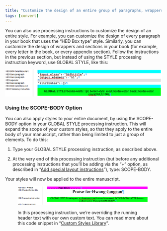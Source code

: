 ```yaml
---
title: "Customize the design of an entire group of paragraphs, wrappers, or sections"
tags: [convert]
---
```

 
<html><body><section data-type="chapter" class="hsecchapter" data-hederis-type="hsecchapter" id="global-paragraph-design" data-pi-attrs="id: global-paragraph-design; data-tags: convert;" role="doc-chapter" data-tags="convert" data-author-name=" " data-book-title=" " title="Customize the design of an entire group of paragraphs, wrappers, or sections"><p class="hblkp" data-hederis-type="hblkp" id="phDLGlg7u">You can also use processing instructions to customize the design of an entire style. For example, you can customize the design of every paragraph in your book that uses the &#8220;HED Box type&#8221; style. Similarly, you can customize the design of wrappers and sections in your book (for example, every letter in the book, or every appendix section). Follow the instructions in the previous section, but instead of using the STYLE processing instruction keyword, use GLOBAL STYLE, like this:</p><img data-hederis-type="hblkimg" class="hblkimg" id="pWp9byxVc" src="/images/globalstyle.png" data-img-src="/images/globalstyle.png"/><section class="hwprsubsection" data-hederis-type="hwprsubsection" id="paZRDZkfk" data-type="subsection" title="Using the SCOPE-BODY Option"><h1 data-hederis-type="hblktitle" class="hblktitle" id="pLEtgNZs3">Using the SCOPE-BODY Option</h1><p class="hblkp" data-hederis-type="hblkp" id="pcf03u3Hs">You can also apply styles to your entire document, by using the SCOPE-BODY option in your GLOBAL STYLE processing instruction. This will expand the scope of your custom styles, so that they apply to the entire body of your manuscript, rather than being limited to just a group of elements. To do this:</p><ol class="hwprnumlist" data-hederis-type="hwprnumlist" id="pviGGvq8V"><li class="hblkoli" data-hederis-type="hblkoli" id="lisqH10PNL"><p class="hblkoli" data-hederis-type="hblklip" id="pS57Z4o18">Type your GLOBAL STYLE processing instruction, as described above.</p></li><li class="hblkoli" data-hederis-type="hblkoli" id="li0J1wgh8v"><p class="hblkoli" data-hederis-type="hblklip" id="psjbvTo09">At the very end of this processing instruction (but before any additional processing instructions that you&#8217;ll be adding via the &#8220;+&#8221; option, as described in &#8220;<a href="{% link _docs/custom-design.md %}" class="hspana" data-hederis-type="hspana" id="pPmN3HcPP">Add special layout instructions</a>&#8221;), type: SCOPE-BODY.</p></li></ol><p class="hblkp" data-hederis-type="hblkp" id="pHBp8ezHJ">Your styles will now be applied to the entire manuscript.</p><figure class="hwprfig" data-hederis-type="hwprfig" id="pMIUTijEL"><img data-hederis-type="hblkimg" class="hblkimg" id="pNnIrWNQz" src="/images/globalscopebody.png" data-img-src="/images/globalscopebody.png"/><p class="hblkcaption" data-hederis-type="hblkcaption" id="prRY28e9A">In this processing instruction, we&#8217;re overriding the running header text with our own custom text. You can read more about this code snippet in &#8220;<a href="{% link _docs/custom-style-library.md %}" class="hspana" data-hederis-type="hspana" id="pw21u6TOD">Custom Styles Library</a>&#8221;.</p></figure></section></section></body></html>
